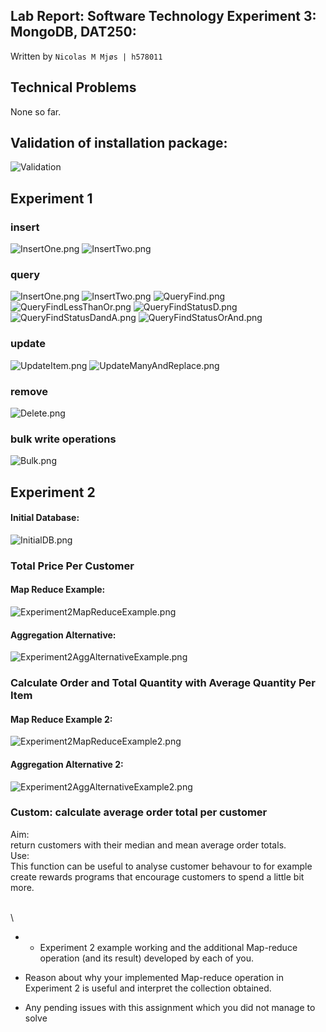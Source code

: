 ## Lab Report: Software Technology Experiment 3: MongoDB, DAT250:

Written by `Nicolas M Mjøs | h578011`

## Technical Problems

None so far.

## Validation of installation package:

![Validation](./images/HashValidation.png)

## Experiment 1

### insert

![InsertOne.png](./images/InsertOne.png)
![InsertTwo.png](./images/InsertTwo.png)

### query

![InsertOne.png](./images/InsertOne.png)
![InsertTwo.png](./images/InsertTwo.png)
![QueryFind.png](./images/QueryFind.png)
![QueryFindLessThanOr.png](./images/QueryFindLessThanOr.png)
![QueryFindStatusD.png](./images/QueryFindStatusD.png)
![QueryFindStatusDandA.png](./images/QueryFindStatusDandA.png)
![QueryFindStatusOrAnd.png](./images/QueryFindStatusOrAnd.png)

### update

![UpdateItem.png](./images/UpdateItem.png)
![UpdateManyAndReplace.png](./images/UpdateManyAndReplace.png)

### remove

![Delete.png](./images/Delete.png)

### bulk write operations

![Bulk.png](./images/Bulk.png)

## Experiment 2

#### Initial Database:

![InitialDB.png](./images/Experiment2InitialDB.png)

### Total Price Per Customer

#### Map Reduce Example:

![Experiment2MapReduceExample.png](./images/Experiment2MapReduceExample.png)

#### Aggregation Alternative:

![Experiment2AggAlternativeExample.png](./images/Experiment2AggAlternativeExample.png)

### Calculate Order and Total Quantity with Average Quantity Per Item

#### Map Reduce Example 2:

![Experiment2MapReduceExample2.png](./images/Experiment2MapReduceExample2.png)

#### Aggregation Alternative 2:

![Experiment2AggAlternativeExample2.png](./images/Experiment2AggAlternativeExample2.png)

### Custom: calculate average order total per customer

Aim:\
return customers with their median and mean average order totals.\
Use:\
This function can be useful to analyse customer behavour to for example create rewards programs that encourage customers to spend a little bit more.

\
\

- - Experiment 2 example working and the additional Map-reduce operation (and its result) developed by each of you.

- Reason about why your implemented Map-reduce operation in Experiment 2 is useful and interpret the collection obtained.

- Any pending issues with this assignment which you did not manage to solve
